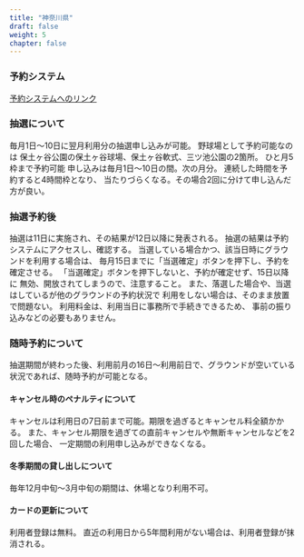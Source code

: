 ```yaml
---
title: "神奈川県"
draft: false
weight: 5
chapter: false
---
```


### 予約システム

[予約システムへのリンク](https://yoyaku.e-kanagawa.lg.jp/kanagawa/web/)

### 抽選について

毎月1日～10日に翌月利用分の抽選申し込みが可能。
野球場として予約可能なのは
保土ヶ谷公園の保土ヶ谷球場、保土ヶ谷軟式、三ツ池公園の2箇所。
ひと月5枠まで予約可能
申し込みは毎月1日～10日の間。次の月分。
連続した時間を予約すると4時間枠となり、
当たりづらくなる。その場合2回に分けて申し込んだ方が良い。

### 抽選予約後

抽選は11日に実施され、その結果が12日以降に発表される。
抽選の結果は予約システムにアクセスし、確認する。
当選している場合かつ、該当日時にグラウンドを利用する場合は、
毎月15日までに「当選確定」ボタンを押下し、予約を確定させる。
「当選確定」ボタンを押下しないと、予約が確定せず、15日以降に
無効、開放されてしまうので、注意すること。
また、落選した場合や、当選はしているが他のグラウンドの予約状況で
利用をしない場合は、そのまま放置で問題ない。
利用料金は、利用当日に事務所で手続きできるため、
事前の振り込みなどの必要もありません。

### 随時予約について

抽選期間が終わった後、利用前月の16日～利用前日で、グラウンドが空いている
状況であれば、随時予約が可能となる。

#### キャンセル時のペナルティについて

キャンセルは利用日の7日前まで可能。期限を過ぎるとキャンセル料全額かかる。
また、キャンセル期限を過ぎての直前キャンセルや無断キャンセルなどを2回した場合、
一定期間の利用申し込みができなくなる。

#### 冬季期間の貸し出しについて

毎年12月中旬～3月中旬の期間は、休場となり利用不可。

#### カードの更新について

利用者登録は無料。
直近の利用日から5年間利用がない場合は、利用者登録が抹消される。
